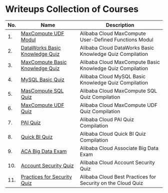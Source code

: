 # Writeups Collection of Courses
 
|No.|Name|Description|
|---|----|-----------|
|1.|[MaxCompute UDF Modul](./Alibaba-MaxCompute-UDF-Modul/README.md)|Alibaba Cloud MaxCompute User-Defined Functions Modul|
|2.|[DataWorks Basic Knowledge Quiz](./Alibaba-DataWorks-Basic-Quiz/README.md)|Alibaba Cloud DataWorks Basic Knowledge Quiz Compilation|
|3.|[MaxCompute Basic Knowledge Quiz](./Alibaba-MaxCompute-Basic-Quiz/README.md)|Alibaba Cloud MaxCompute Basic Knowledge Quiz Compilation|
|4.|[MySQL Basic Quiz](./Alibaba-MySQL-Basic-Quiz/README.md)|Alibaba Cloud MySQL Basic Knowledge Quiz Compilation|
|5.|[MasCompute SQL Quiz](./Alibaba-MasCompute-SQL-Quiz/README.md)|Alibaba Cloud MaxCompute SQL Quiz Compilation|
|6.|[MaxCompute UDF Quiz](./Alibaba-MaxCompute-UDF-Quiz/README.md)|Alibaba Cloud MaxCompute UDF Quiz Compilation|
|7.|[PAI Quiz](./Alibaba-PAI-Quiz/README.md)|Alibaba Cloud PAI Quiz Compilation|
|8.|[Quick BI Quiz](./Alibaba-QuickBI-Quiz/README.md)|Alibaba Cloud Quick BI Quiz Compilation|
|9.|[ACA Big Data Exam](./ACA-BigData-Exam/README.md)|Alibaba Cloud Associate Big Data Exam|
|10.|[Account Security Quiz](./Account-Security/README.md)|Alibaba Cloud Account Security Quiz|
|11.|[Practices for Security Quiz](./Practices-for-Security/README.md)|Alibaba Cloud Best Practices for Security on the Cloud Quiz|
